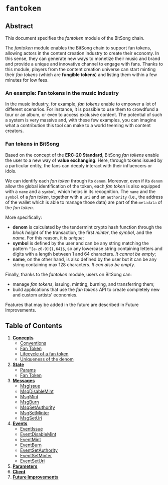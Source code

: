 # `fantoken`

## Abstract

This document specifies the _fantoken_ module of the BitSong chain.

The _fantoken_ module enables the BitSong chain to support fan tokens, allowing actors in the content creation industry to create their economy. In this sense, they can generate new ways to monetize their music and brand and provide a unique and innovative channel to engage with fans. Thanks to this module, players from the content creation universe can start minting their _fan tokens_ (which are **fungible tokens**) and listing them within a few minutes for low fees.

### An example: Fan tokens in the music Industry

In the music industry, for example, _fan tokens_ enable to empower a lot of different scenarios. For instance, it is possible to use them to crowdfund a tour or an album, or even to access exclusive content. The potential of such a system is very massive and, with these few examples, you can imagine what a contribution this tool can make to a world teeming with content creators.

### Fan tokens in BitSong

Based on the concept of the **ERC-20 Standard**, BitSong _fan tokens_ enable the user to a new way of **value exchanging**. Here, through tokens issued by a particular entity, the fans can deeply interact with their influencers or idols.

We can identify each _fan token_ through its `denom`.
Moreover, even if its `denom` allow the global identification of the token, each _fan token_ is also equipped with a `name` and a `symbol`, which helps in its recognition. The `name` and the `symbol` of a _fan token_, together with a `uri` and an `authority` (i.e., the address of the wallet which is able to manage those data) are part of the `metadata` of the _fan token_.

More specifically:

- **denom** is calculated by the tendermint crypto hash function through the *block height* of the transaction, the first *minter*, the *symbol*, and the *name*. For this reason, it is _unique_;
- **symbol** is defined by the user and can be any string matching the pattern `^[a-z0-9]{1,64}$`, so any lowercase string containing letters and digits with a length between 1 and 64 characters. _It cannot be empty_;
- **name**, on the other hand, is also defined by the user but it can be any string containing max 128 characters. _It can also be empty_.

Finally, thanks to the _fantoken_ module, users on BitSong can:

- manage _fan tokens_, issuing, minting, burning, and transferring them;
- build applications that use the _fan tokens_ API to create completely new and custom artists' economies.

Features that may be added in the future are described in Future Improvements.

## Table of Contents

1. **[Concepts](01_concepts.md)**
   - [Conventions](01_concepts.md#Conventions)
   - [Fan Token](01_concepts.md#Fan-token)
   - [Lifecycle of a fan token](01_concepts.md#Lifecycle-of-a-fan-token)
   - [Uniqueness of the denom](01_concepts.md#Uniqueness-of-the-denom)
2. **[State](02_state.md)**
   - [Params](02_state.md#Params)
   - [Fan Token](02_state.md#Token)
     <!--
     State Transitions
     -->
     <!--
     Keeper
     -->
3. **[Messages](03_messages.md)**
   - [MsgIssue](03_messages.md#MsgIssue)
   - [MsgDisableMint](03_messages.md#MsgDisableMint)
   - [MsgMint](03_messages.md#MsgMint)
   - [MsgBurn](03_messages.md#MsgBurn)
   - [MsgSetAuthority](03_messages.md#MsgSetAuthority)
   - [MsgSetMinter](03_messages.md#MsgSetMinter)
   - [MsgSetUri](03_messages.md#MsgSetUri)
     <!--
     Begin-Block
     -->
     <!--
     End-Block
     -->
4. **[Events](04_events.md)**
   - [EventIssue](04_events.md#EventIssue)
   - [EventDisableMint](04_events.md#EventDisableMint)
   - [EventMint](04_events.md#EventMint)
   - [EventBurn](04_events.md#EventBurn)
   - [EventSetAuthority](04_events.md#EventSetAuthority)
   - [EventSetMinter](04_events.md#EventSetMinter)
   - [EventSetUri](04_events.md#EventSetUri)
5. **[Parameters](05_parameters.md)**
   <!--
   Test Cases
   -->
   <!--
   Benchmarks
   -->
6. **[Client](06_client.md)**
7. **[Future Improvements](07_future_improvements.md)**
